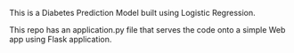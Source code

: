 This is a Diabetes Prediction Model built using Logistic Regression. 

This repo has an application.py file that serves the code onto a simple Web app using Flask application.
